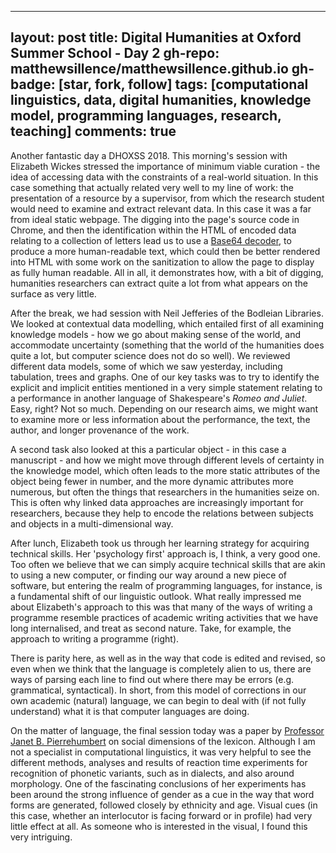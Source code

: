 
---
layout: post
title: Digital Humanities at Oxford Summer School - Day 2
gh-repo: matthewsillence/matthewsillence.github.io
gh-badge: [star, fork, follow]
tags: [computational linguistics, data, digital humanities, knowledge model, programming languages, research, teaching]
comments: true
---
Another fantastic day a DHOXSS 2018. This morning's session with Elizabeth Wickes stressed the importance of minimum viable curation - the idea of accessing data with the constraints of a real-world situation. In this case something that actually related very well to my line of work: the presentation of a resource by a supervisor, from which the research student would need to examine and extract relevant data. In this case it was a far from ideal static webpage. The digging into the page's source code in Chrome, and then the identification within the HTML of encoded data relating to a collection of letters lead us to use a [Base64 decoder](https://en.wikipedia.org/wiki/Base64), to produce a more human-readable text, which could then be better rendered into HTML with some work on the sanitization to allow the page to display as fully human readable. All in all, it demonstrates how, with a bit of digging, humanities researchers can extract quite a lot from what appears on the surface as very little.  
  
After the break, we had session with Neil Jefferies of the Bodleian Libraries. We looked at contextual data modelling, which entailed first of all examining knowledge models - how we go about making sense of the world, and accommodate uncertainty (something that the world of the humanities does quite a lot, but computer science does not do so well). We reviewed different data models, some of which we saw yesterday, including tabulation, trees and graphs. One of our key tasks was to try to identify the explicit and implicit entities mentioned in a very simple statement relating to a performance in another language of Shakespeare's _Romeo and Juliet_. Easy, right? Not so much. Depending on our research aims, we might want to examine more or less information about the performance, the text, the author, and longer provenance of the work.  
  
A second task also looked at this a particular object - in this case a manuscript - and how we might move through different levels of certainty in the knowledge model, which often leads to the more static attributes of the object being fewer in number, and the more dynamic attributes more numerous, but often the things that researchers in the humanities seize on. This is often why linked data approaches are increasingly important for researchers, because they help to encode the relations between subjects and objects in a multi-dimensional way.  

After lunch, Elizabeth took us through her learning strategy for acquiring technical skills. Her 'psychology first' approach is, I think, a very good one. Too often we believe that we can simply acquire technical skills that are akin to using a new computer, or finding our way around a new piece of software, but entering the realm of programming languages, for instance, is a fundamental shift of our linguistic outlook. What really impressed me about Elizabeth's approach to this was that many of the ways of writing a programme resemble practices of academic writing activities that we have long internalised, and treat as second nature. Take, for example, the approach to writing a programme (right).  
  
There is parity here, as well as in the way that code is edited and revised, so even when we think that the language is completely alien to us, there are ways of parsing each line to find out where there may be errors (e.g. grammatical, syntactical). In short, from this model of corrections in our own academic (natural) language, we can begin to deal with (if not fully understand) what it is that computer languages are doing.  
  
On the matter of language, the final session today was a paper by [Professor Janet B. Pierrehumbert](http://www.phon.ox.ac.uk/jpierrehumbert/) on social dimensions of the lexicon. Although I am not a specialist in computational linguistics, it was very helpful to see the different methods, analyses and results of reaction time experiments for recognition of phonetic variants, such as in dialects, and also around morphology. One of the fascinating conclusions of her experiments has been around the strong influence of gender as a cue in the way that word forms are generated, followed closely by ethnicity and age. Visual cues (in this case, whether an interlocutor is facing forward or in profile) had very little effect at all. As someone who is interested in the visual, I found this very intriguing.